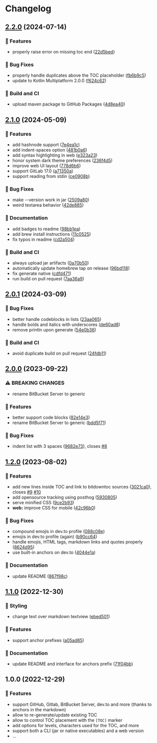# Changelog

## [2.2.0](https://github.com/derlin/bitdowntoc/compare/v2.1.0...v2.2.0) (2024-07-14)


### 🚀 Features

* properly raise error on missing toc end ([22d5bed](https://github.com/derlin/bitdowntoc/commit/22d5bedf1185e89f68ba097fe9b9e4ef6c781b3c))


### 🐛 Bug Fixes

* properly handle duplicates above the TOC placeholder ([fb6b9c5](https://github.com/derlin/bitdowntoc/commit/fb6b9c52b29f933dc4bee09076fde141c2f247d3))
* update to Kotlin Multiplatform 2.0.0 ([f624c62](https://github.com/derlin/bitdowntoc/commit/f624c62ca5f029813876852a522b3885f9c409ce))


### 🦀 Build and CI

* upload maven package to GitHub Packages ([4d8ea40](https://github.com/derlin/bitdowntoc/commit/4d8ea40971b5cfa039ded8c6df30b069e53c258c))

## [2.1.0](https://github.com/derlin/bitdowntoc/compare/v2.0.1...v2.1.0) (2024-05-09)


### 🚀 Features

* add hashnode support ([7e4ea1c](https://github.com/derlin/bitdowntoc/commit/7e4ea1cd127e3ab2cf282c48ef0b2c6b1a8122b7))
* add indent-spaces option ([481b0a6](https://github.com/derlin/bitdowntoc/commit/481b0a69562700e9bca87a05900a57637d14876d))
* add syntax highlighting in web ([e323a23](https://github.com/derlin/bitdowntoc/commit/e323a23468df557902be064c1e5897b400d16d6a))
* honor system dark theme preferences ([236f4d5](https://github.com/derlin/bitdowntoc/commit/236f4d597c891c860a9ea8c16a17e64ac994c249))
* improve web UI layout ([778d6b6](https://github.com/derlin/bitdowntoc/commit/778d6b62af2164ef52af85e1e3ef85597dc39fa3))
* support GitLab 17.0 ([a71350a](https://github.com/derlin/bitdowntoc/commit/a71350a22d3869b878b3ec25bcbc948204fe2071))
* support reading from stdin ([ce0908b](https://github.com/derlin/bitdowntoc/commit/ce0908b7a5609096d5179b583012d66d0a1ec3b8))


### 🐛 Bug Fixes

* make --version work in jar ([2509a80](https://github.com/derlin/bitdowntoc/commit/2509a805f3b56334ea0ce591a0c9851343955098))
* weird textarea behavior ([42de885](https://github.com/derlin/bitdowntoc/commit/42de885a3c2628540453557f4460f34a3a35da99))


### 💬 Documentation

* add badges to readme ([98bb1ea](https://github.com/derlin/bitdowntoc/commit/98bb1eaec0d1c5215aae5fd1354274b27b504853))
* add brew install instructions ([11c0525](https://github.com/derlin/bitdowntoc/commit/11c05256a485aeb33b02801c371b7d94bb350ca6))
* fix typos in readme ([cd2a504](https://github.com/derlin/bitdowntoc/commit/cd2a504e7993b3c7f21726a48174ffd71c6e7051))


### 🦀 Build and CI

* always upload jar artifacts ([0a70b50](https://github.com/derlin/bitdowntoc/commit/0a70b506582e655341991be73b242e570864f6ed))
* automatically update homebrew tap on release ([96bd118](https://github.com/derlin/bitdowntoc/commit/96bd1182d9582294131690fc91d9ec1074e553d8))
* fix generate native ([cdfd471](https://github.com/derlin/bitdowntoc/commit/cdfd471a9036f440dd39f135d2a365d9c6a58a71))
* run build on pull request ([7aa36a9](https://github.com/derlin/bitdowntoc/commit/7aa36a9bad8b882cc118108c89ed07219e5e6311))

## [2.0.1](https://github.com/derlin/bitdowntoc/compare/v2.0.0...v2.0.1) (2024-03-09)


### 🐛 Bug Fixes

* better handle codeblocks in lists ([23aa065](https://github.com/derlin/bitdowntoc/commit/23aa065459712ea0567365f258f76008b5a7453d))
* handle bolds and italics with underscores ([de60ad8](https://github.com/derlin/bitdowntoc/commit/de60ad87be0645b70cb56a1b1af69fb78ede9d3e))
* remove println upon generate ([54e0b36](https://github.com/derlin/bitdowntoc/commit/54e0b36db7043ceb840c2ed016aa19ecd25b7cce))


### 🦀 Build and CI

* avoid duplicate build on pull request ([24fdb11](https://github.com/derlin/bitdowntoc/commit/24fdb11e7b8c00eda6ec317b011b8f4929135c3c))

## [2.0.0](https://github.com/derlin/bitdowntoc/compare/v1.2.0...v2.0.0) (2023-09-22)


### ⚠ BREAKING CHANGES

* rename BitBucket Server to generic

### 🚀 Features

* better support code blocks ([82e14e3](https://github.com/derlin/bitdowntoc/commit/82e14e35804c3721aa729c1c0f35562ea0c54f74))
* rename BitBucket Server to generic ([bdd5f71](https://github.com/derlin/bitdowntoc/commit/bdd5f71c5553612b6ffc6cb93e9a2548434f76b7))


### 🐛 Bug Fixes

* indent list with 3 spaces ([9682e73](https://github.com/derlin/bitdowntoc/commit/9682e73e29bf1bd3b1240d1874caa4a44021b957)), closes [#8](https://github.com/derlin/bitdowntoc/issues/8)

## [1.2.0](https://github.com/derlin/bitdowntoc/compare/v1.1.0...v1.2.0) (2023-08-02)


### 🚀 Features

* add new lines inside TOC and link to bitdowntoc sources ([3021ca0](https://github.com/derlin/bitdowntoc/commit/3021ca04ccb483e9601c96c629420df5671cdfd4)), closes [#9](https://github.com/derlin/bitdowntoc/issues/9) [#10](https://github.com/derlin/bitdowntoc/issues/10)
* add opensource tracking using posthog ([5930805](https://github.com/derlin/bitdowntoc/commit/5930805ca91c9848c21c95f55ce66c23e4734550))
* serve minified CSS ([9ce2b93](https://github.com/derlin/bitdowntoc/commit/9ce2b93b0349be552fc7380422351ab9e272fa0e))
* **web:** improve CSS for mobile ([42c96b0](https://github.com/derlin/bitdowntoc/commit/42c96b0f8a0fd56c72f6fddc69f8756747536109))


### 🐛 Bug Fixes

* compound emojis in dev.to profile ([088c08e](https://github.com/derlin/bitdowntoc/commit/088c08e297cc928e4a55e773a7342be6a7a55bce))
* emojis in dev.to profile (again) ([b90cc64](https://github.com/derlin/bitdowntoc/commit/b90cc64696066f70bf51e921db45e0c4152d92e7))
* handle emojis, HTML tags, markdown links and quotes properly ([8624d95](https://github.com/derlin/bitdowntoc/commit/8624d9599f5c6820308201ae75d1e25e3ec30efc))
* use built-in anchors on dev.to ([4044e1a](https://github.com/derlin/bitdowntoc/commit/4044e1ab029f142254052ac89b16bab98ba619fb))


### 💬 Documentation

* update README ([867f98c](https://github.com/derlin/bitdowntoc/commit/867f98c556b346fecbcf76e91d4a4a0b7a9e38f1))

## [1.1.0](https://github.com/derlin/bitdowntoc/compare/v1.0.0...v1.1.0) (2022-12-30)


### 🌈 Styling

* change text over markdown textview ([ebed501](https://github.com/derlin/bitdowntoc/commit/ebed501ad983dbe26fcfb50b0ce6e9f6c47ce254))


### 🚀 Features

* support anchor prefixes ([a05ad85](https://github.com/derlin/bitdowntoc/commit/a05ad85e3074a4e7e6c9f1c7aa714e748b3a2be7))


### 💬 Documentation

* update README and interface for anchors prefix ([71f04bb](https://github.com/derlin/bitdowntoc/commit/71f04bbafff2aa514c19c0c7e52095385c1511eb))

## 1.0.0 (2022-12-29)


### 🚀 Features

* support GitHub, Gitlab, BitBucket Server, dev.to and more (thanks to anchors in the markdown)
* allow to re-generate/update existing TOC
* allow to control TOC placement with the `[TOC]` marker
* add options for levels, characters used for the TOC, and more
* support both a CLI (jar or native executables) and a web version
* ...
